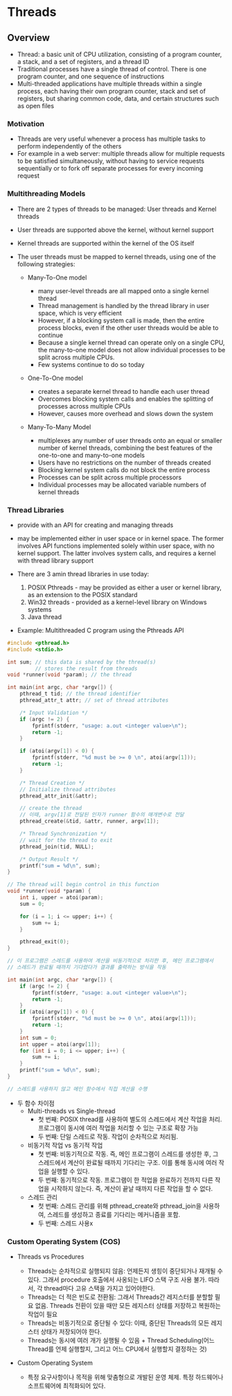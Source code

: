 # Threads

## Overview

- Thread: a basic unit of CPU utilization, consisting of a program counter, a stack, and a set of registers, and a thread ID
- Traditional processes have a single thread of control. There is one program counter, and one sequence of instructions
- Multi-threaded applications have multiple threads within a single process, each having their own program counter, stack and set of registers, but sharing common code, data, and certain structures such as open files

### Motivation

- Threads are very useful whenever a process has multiple tasks to perform independently of the others
- For example in a web server: multiple threads allow for multiple requests to be satisfied simultaneously, without having to service requests sequentially or to fork off separate processes for every incoming request

### Multithreading Models

- There are 2 types of threads to be managed: User threads and Kernel threads
- User threads are supported above the kernel, without kernel support
- Kernel threads are supported within the kernel of the OS itself
- The user threads must be mapped to kernel threads, using one of the following strategies:

  - Many-To-One model

    - many user-level threads are all mapped onto a single kernel thread
    - Thread management is handled by the thread library in user space, which is very efficient
    - However, if a blocking system call is made, then the entire process blocks, even if the other user threads would be able to continue
    - Because a single kernel thread can operate only on a single CPU, the many-to-one model does not allow individual processes to be split across multiple CPUs.
    - Few systems continue to do so today

  - One-To-One model

    - creates a separate kernel thread to handle each user thread
    - Overcomes blocking system calls and enables the splitting of processes across multiple CPUs
    - However, causes more overhead and slows down the system

  - Many-To-Many Model
    - multiplexes any number of user threads onto an equal or smaller number of kernel threads, combining the best features of the one-to-one and many-to-one models
    - Users have no restrictions on the number of threads created
    - Blocking kernel system calls do not block the entire process
    - Processes can be split across multiple processors
    - Individual processes may be allocated variable numbers of kernel threads

### Thread Libraries

- provide with an API for creating and managing threads
- may be implemented either in user space or in kernel space. The former involves API functions implemented solely within user space, with no kernel support. The latter involves system calls, and requires a kernel with thread library support
- There are 3 amin thread libraries in use today:

  1. POSIX Pthreads - may be provided as either a user or kernel library, as an extension to the POSIX standard
  2. Win32 threads - provided as a kernel-level library on Windows systems
  3. Java thread

- Example: Multithreaded C program using the Pthreads API

```c
#include <pthread.h>
#include <stdio.h>

int sum; // this data is shared by the thread(s)
         // stores the result from threads
void *runner(void *param); // the thread

int main(int argc, char *argv[]) {
    pthread_t tid; // the thread identifier
    pthread_attr_t attr; // set of thread attributes

    /* Input Validation */
    if (argc != 2) {
        fprintf(stderr, "usage: a.out <integer value>\n");
        return -1;
    }

    if (atoi(argv[1]) < 0) {
        fprintf(stderr, "%d must be >= 0 \n", atoi(argv[1]));
        return -1;
    }

    /* Thread Creation */
    // Initialize thread attributes
    pthread_attr_init(&attr);

    // create the thread
    // 이때, argv[1]로 전달된 인자가 runner 함수의 매개변수로 전달
    pthread_create(&tid, &attr, runner, argv[1]);

    /* Thread Synchronization */
    // wait for the thread to exit
    pthread_join(tid, NULL);

    /* Output Result */
    printf("sum = %d\n", sum);
}

// The thread will begin control in this function
void *runner(void *param) {
    int i, upper = atoi(param);
    sum = 0;

    for (i = 1; i <= upper; i++) {
        sum += i;
    }

    pthread_exit(0);
}

// 이 프로그램은 스레드를 사용하여 계산을 비동기적으로 처리한 후, 메인 프로그램에서
// 스레드가 완료될 때까지 기다렸다가 결과를 출력하는 방식을 작동
```

```c
int main(int argc, char *argv[]) {
    if (argc != 2) {
        fprintf(stderr, "usage: a.out <integer value>\n");
        return -1;
    }
    if (atoi(argv[1]) < 0) {
        fprintf(stderr, "%d must be >= 0 \n", atoi(argv[1]));
        return -1;
    }
    int sum = 0;
    int upper = atoi(argv[1]);
    for (int i = 0; i <= upper; i++) {
        sum += i;
    }
    printf("sum = %d\n", sum);
}

// 스레드를 사용하지 않고 메인 함수에서 직접 계산을 수행
```

- 두 함수 차이점
  - Multi-threads vs Single-thread
    - 첫 번째: POSIX thread를 사용하여 별도의 스레드에서 계산 작업을 처리. 프로그램이 동시에 여러 작업을 처리할 수 있는 구조로 확장 가능
    - 두 번째: 단일 스레드로 작동. 작업이 순차적으로 처리됨.
  - 비동기적 작업 vs 동기적 작업
    - 첫 번째: 비동기적으로 작동. 즉, 메인 프로그램이 스레드를 생성한 후, 그 스레드에서 계산이 완료될 때까지 기다리는 구조. 이를 통해 동시에 여러 작업을 실행할 수 있다.
    - 두 번째: 동기적으로 작동. 프로그램이 한 적업을 완료하기 전까지 다른 작업을 시작하지 않는다. 즉, 계산이 끝날 때까지 다른 작업을 할 수 없다.
  - 스레드 관리
    - 첫 번째: 스레드 관리를 위해 pthread_create와 pthread_join을 사용하여, 스레드를 생성하고 종료를 기다리는 메커니즘을 포함.
    - 두 번째: 스레드 사용x

### Custom Operating System (COS)

- Threads vs Procedures

  - Threads는 순차적으로 실행되지 않음: 언제든지 생힝이 중단되거나 재개될 수 있다. 그래서 procedure 호출에서 사옹되는 LIFO 스택 구조 사용 불가. 따라서, 각 thread마다 고유 스택을 가지고 있어야한다.
  - Threads는 더 적은 빈도로 전환됨: 그래서 Threads간 레지스터를 분할할 필요 없음. Threads 전환이 있을 때만 모든 레지스터 상태를 저장하고 복원하는 작업이 필요
  - Threads는 비동기적으로 중단될 수 있다: 이때, 중단된 Threads의 모든 레지스터 상태가 저장되어야 한다.
  - Threads는 동시에 여러 개가 실행될 수 있음 + Thread Scheduling(어느 Thread를 언제 실행할지, 그리고 어느 CPU에서 실행할지 결정하는 것)

- Custom Operating System
  - 특정 요구사항이나 목적을 위해 맞춤형으로 개발된 운영 체제. 특정 하드웨어나 소프트웨어에 최적화되어 있다.
